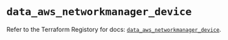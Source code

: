 # `data_aws_networkmanager_device`

Refer to the Terraform Registory for docs: [`data_aws_networkmanager_device`](https://www.terraform.io/docs/providers/aws/d/networkmanager_device).
